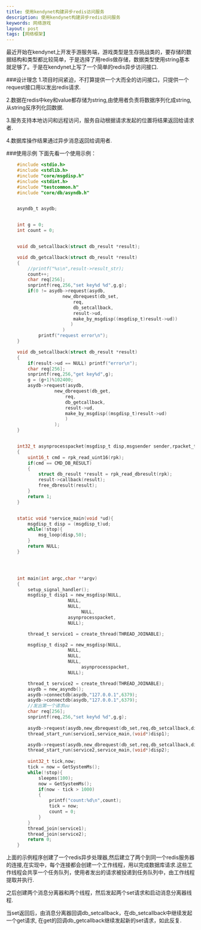 ```yaml
---
title: 使用kendynet构建异步redis访问服务
description: 使用kendynet构建异步redis访问服务
keywords: 网络游戏
layout: post
tags: [网络框架]
---
```


最近开始在kendynet上开发手游服务端，游戏类型是生存挑战类的，要存储的数据结构和类型都比较简单，于是选择了用redis做存储，数据类型使用string基本就足够了。于是在kendynet上写了一个简单的redis异步访问接口.

###设计理念
1.项目时间紧迫，不打算提供一个大而全的访问接口，只提供一个request接口用以发出redis请求.

2.数据在redis中key和value都存储为string,由使用者负责将数据序列化成string,从string反序列化回数据.

3.服务支持本地访问和远程访问，服务自动根据请求发起的位置将结果返回给请求者.

4.数据库操作结果通过异步消息返回给调用者.

###使用示例
下面先看一个使用示例：
```c
	#include <stdio.h>
	#include <stdlib.h>
	#include "core/msgdisp.h"
	#include <stdint.h>
	#include "testcommon.h"
	#include "core/db/asyndb.h"


	asyndb_t asydb;


	int g = 0;
	int count = 0;


	void db_setcallback(struct db_result *result);

	void db_getcallback(struct db_result *result)
	{
		//printf("%s\n",result->result_str);
		count++;
		char req[256];
		snprintf(req,256,"set key%d %d",g,g);
		if(0 != asydb->request(asydb,
				     new_dbrequest(db_set,
						 req,
						 db_setcallback,
						 result->ud,
						 make_by_msgdisp((msgdisp_t)result->ud))
						)
				     )
			printf("request error\n");
	}

	void db_setcallback(struct db_result *result)
	{
		if(result->ud == NULL) printf("error\n");
		char req[256];
		snprintf(req,256,"get key%d",g);
		g = (g+1)%102400;
		asydb->request(asydb,
			      new_dbrequest(db_get,
					  req,
					  db_getcallback,
					  result->ud,
					  make_by_msgdisp((msgdisp_t)result->ud)
					  )
			      );
	}


	int32_t asynprocesspacket(msgdisp_t disp,msgsender sender,rpacket_t rpk)
	{
		uint16_t cmd = rpk_read_uint16(rpk);
		if(cmd == CMD_DB_RESULT)
		{
			struct db_result *result = rpk_read_dbresult(rpk);
			result->callback(result);
			free_dbresult(result);	
		}
		return 1;
	}


	static void *service_main(void *ud){
		msgdisp_t disp = (msgdisp_t)ud;
		while(!stop){
			msg_loop(disp,50);
		}
		return NULL;
	}




	int main(int argc,char **argv)
	{
		setup_signal_handler();
		msgdisp_t disp1 = new_msgdisp(NULL,
					   NULL,
					   NULL,
				            NULL,
					   asynprocesspacket,
					   NULL);

		thread_t service1 = create_thread(THREAD_JOINABLE);

		msgdisp_t disp2 = new_msgdisp(NULL,
					   NULL,
					   NULL,
					   NULL,
				            asynprocesspacket,
					   NULL);

		thread_t service2 = create_thread(THREAD_JOINABLE);    
		asydb = new_asyndb();
		asydb->connectdb(asydb,"127.0.0.1",6379);
		asydb->connectdb(asydb,"127.0.0.1",6379);
		//发出第一个请求uu
		char req[256];
		snprintf(req,256,"set key%d %d",g,g);
		
		asydb->request(asydb,new_dbrequest(db_set,req,db_setcallback,disp1,make_by_msgdisp(disp1)));
		thread_start_run(service1,service_main,(void*)disp1);

		asydb->request(asydb,new_dbrequest(db_set,req,db_setcallback,disp2,make_by_msgdisp(disp2)));
		thread_start_run(service2,service_main,(void*)disp2);    
		
		uint32_t tick,now;
		tick = now = GetSystemMs();
		while(!stop){
			sleepms(100);
			now = GetSystemMs();
			if(now - tick > 1000)
			{
				printf("count:%d\n",count);
				tick = now;
				count = 0;
			}
		}
		thread_join(service1);
		thread_join(service2);
		return 0;
	}
```
上面的示例程序创建了一个redis异步处理器,然后建立了两个到同一个redis服务器的连接,在实现中，每个连接都会创建一个工作线程，用以完成数据库请求.这些工作线程会共享一个任务队列，使用者发出的请求被投递到任务队列中，由工作线程提取并执行.

之后创建两个消息分离器和两个线程，然后发起两个set请求和启动消息分离器线程.

当set返回后，由消息分离器回调db_setcallback，在db_setcallback中继续发起一个get请求,
在get的回调db_getcallback继续发起新的set请求，如此反复.